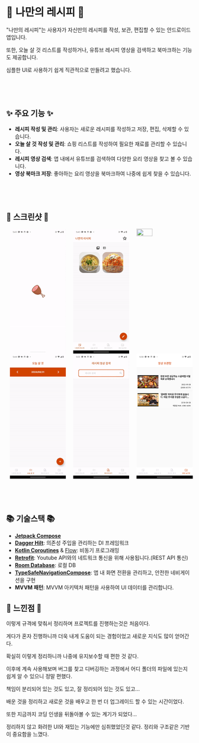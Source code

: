 # 🍲 나만의 레시피 🍲

"나만의 레시피"는 사용자가 자신만의 레시피를 작성, 보관, 편집할 수 있는 안드로이드 앱입니다.

또한, 오늘 살 것 리스트를 작성하거나, 유튜브 레시피 영상을 검색하고 북마크하는 기능도 제공합니다.

심플한 UI로 사용하기 쉽게 직관적으로 만들려고 했습니다.

&nbsp;

&nbsp;


## ✨ 주요 기능 ✨

- **레시피 작성 및 관리**: 사용자는 새로운 레시피를 작성하고 저장, 편집, 삭제할 수 있습니다. 
- **오늘 살 것 작성 및 관리**: 쇼핑 리스트를 작성하여 필요한 재료를 관리할 수 있습니다.
- **레시피 영상 검색**: 앱 내에서 유튜브를 검색하여 다양한 요리 영상을 찾고 볼 수 있습니다.
- **영상 북마크 저장**: 좋아하는 요리 영상을 북마크하여 나중에 쉽게 찾을 수 있습니다.

&nbsp;

&nbsp;

## 📱 스크린샷 📱

<div style="display: flex; flex-direction: row;">
    <img src="https://github.com/loyalflower0908/MyRecipeApp/blob/master/screenshot/Splash.gif" width="30%" height="30%" style="margin: 0 10px;">
    <img src="https://github.com/loyalflower0908/MyRecipeApp/blob/master/screenshot/RecipeListScreen.gif" width="30%" height="30%" style="margin: 0 10px;">
    <img src="https://github.com/loyalflower0908/MyRecipeApp/blob/master/screenshot/WritingScreen.gif" width="30%" height="30%" style="margin: 0 10px;">
</div>

<div style="display: flex; flex-direction: row;">
    <img src="https://github.com/loyalflower0908/MyRecipeApp/blob/master/screenshot/ShoppingList.gif" width="30%" height="30%" style="margin: 0 10px;">
    <img src="https://github.com/loyalflower0908/MyRecipeApp/blob/master/screenshot/SearchScreen.gif" width="30%" height="30%" style="margin: 0 10px;">
    <img src="https://github.com/loyalflower0908/MyRecipeApp/blob/master/screenshot/FavoriteVideoScreen.png" width="30%" height="30%" style="margin: 0 10px;">
</div>

&nbsp;

&nbsp;

## 📚 기술스택 📚

- **[Jetpack Compose](https://developer.android.com/jetpack/compose)**
- **[Dagger Hilt](https://dagger.dev/hilt/)**: 의존성 주입을 관리하는 DI 프레임워크
- **[Kotlin Coroutines](https://kotlinlang.org/docs/coroutines-overview.html)** & [Flow](https://developer.android.com/kotlin/flow): 비동기 프로그래밍
- **[Retrofit](https://square.github.io/retrofit/)**: Youtube API와의 네트워크 통신을 위해 사용됩니다.(REST API 통신)
- **[Room Database](https://developer.android.com/training/data-storage/room)**: 로컬 DB
- **[TypeSafeNavigationCompose](https://developer.android.com/guide/navigation/design/type-safety)**: 앱 내 화면 전환을 관리하고, 안전한 네비게이션을 구현
- **MVVM 패턴**: MVVM 아키텍처 패턴을 사용하여 UI 데이터를 관리합니다.

## 📌 느낀점 📌

이렇게 규격에 맞춰서 정리하며 프로젝트를 진행하는것은 처음이다.

게다가 혼자 진행하니까 더욱 내게 도움이 되는 경험이었고 새로운 지식도 많이 얻어간다.

확실히 이렇게 정리하니까 나중에 유지보수할 때 편한 것 같다.

이후에 계속 사용해보며 버그를 찾고 디버깅하는 과정에서 어디 폴더의 파일에 있는지 쉽게 알 수 있으니 정말 편했다.

책임이 분리되어 있는 것도 있고, 잘 정리되어 있는 것도 있고...

배운 것을 정리하고 새로운 것을 배우고 한 번 더 업그레이드 할 수 있는 시간이었다.

또한 지금까지 코딩 인생을 뒤돌아볼 수 있는 계기가 되었다...

정리하지 않고 화려한 UI와 재밌는 기능에만 심취했었던것 같다. 정리와 구조같은 기반이 중요함을 느꼈다.

